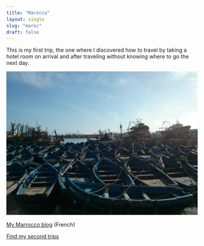 ```yaml
---
title: "Marocco"
layout: single
slug: "maroc"
draft: false
---
```


This is my first trip, the one where I discovered how to travel by taking a hotel room on arrival and after traveling without knowing where to go the next day.

![Boat at Essaouira Marocco](/images/Maroc.jpg)

[My Marrocco blog](http://maroc.rouquin.me) (French)

[Find my second trips](/travel/vietnam/)